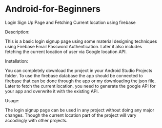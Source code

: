 # Android-for-Beginners
Login Sign Up Page and Fetching Current location using firebase 

Description:

This is a basic login signup page using some material designing techniques using Firebase Email Password Authentication. Later it also includes
fetching the current location of user via Google location API.

Installation:

You can completely download the project in your Android Studio Projects folder. To use the firebase database the app should be connected to firebase
that can be done through the app or my downloading the json file. Later to fetch the current location, you need to generate the google API for your app and
overwrite it with the existing API.

Usage:

The login signup page can be used in any project without doing any major changes. Though the current location part of the project will vary
accodingly with other projects.
